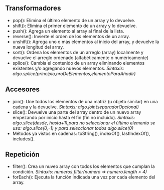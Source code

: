 ## Transformadores
* pop(): Elimina el último elemento de un array y lo devuelve.
* shift(): Elimina el primer elemento de un array y lo devuelve.
* push(): Agrega un elemento al array al final de la lista.
* reverse(): Invierte el orden de los elementos de un array.
* unshift(): Agrega uno o más elementos al inicio del array, y devuelve la nueva longitud del array. 
* sort(): Ordena los elementos de un arreglo (array) localmente y devuelve el arreglo ordenado (alfabéticamente o numéricamente)
* splice(): Cambia el contenido de un array eliminando elementos existentes y/o agregando nuevos elementos. <i>Sintaxis: algo.splice(principio,nroDeElementos,elementoParaAñadir) </i>

## Accesores
* join(): Une todos los elementos de una matriz (u objeto similar) en una cadena y la devuelve. <i> Sintaxis: algo.join(separadorOpcional) </i>
* slice(): Devuelve una parte del array dentro de un nuevo array empezando por inicio hasta el fin (fin no incluido). <i> Sintaxis: algo.slice(desde, hasta+1),para no seleccionar el último elemento se usa: algo.slice(0,-1) y para seleccionar todos algo.slice(0)</i>
* Métodos ya vistos en cadenas: toString(), indexOf(), lastIndexOf(), includes().

## Repetición
* filter(): Crea un nuveo array con todos los elementos que cumplan la condición. <i>Sintaxis: numeros.filter(numero => numero.length > 4)</i>
* forEach(): Ejecuta la función indicada una vez por cada elemento del array.
  
